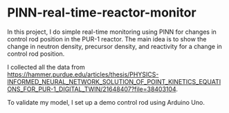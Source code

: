 # PINN-real-time-reactor-monitor
In this project, I do simple real-time monitoring using PINN for changes in control rod position in the PUR-1 reactor.
The main idea is to show the change in neutron density, precursor density, and reactivity for a change in control rod position.

I collected all the data from https://hammer.purdue.edu/articles/thesis/PHYSICS-INFORMED_NEURAL_NETWORK_SOLUTION_OF_POINT_KINETICS_EQUATIONS_FOR_PUR-1_DIGITAL_TWIN/21648407?file=38403104. 

To validate my model, I set up a demo control rod using Arduino Uno.
